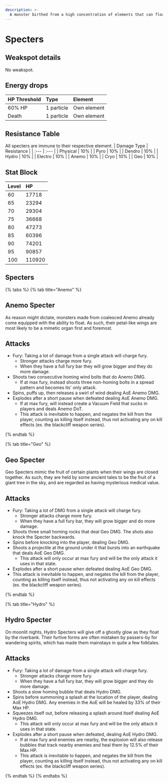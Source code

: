 ```yaml
---
description: >-
  A monster birthed from a high concentration of elements that can float in the air. 
---
```


# Specters

## Weakspot details

No weakspot.

## Energy drops

| HP Threshold | Type | Element |
| :--- | :--- | :--- |
| 60% HP | 1 particle |  Own element |
| Death | 1 particle | Own element |

## Resistance Table

All specters are immune to their respective element.
| Damage Type | Resistance |
| :--- | :--- |
| Physical | 10% |
| Pyro | 10% |
| Dendro | 10% |
| Hydro | 10% |
| Electro | 10% |
| Anemo | 10% |
| Cryo | 10% |
| Geo | 10% |

## Stat Block

| Level | HP |
| :--- | :--- |
| 60 | 17718 |
| 65 | 23294 |
| 70 | 29304 |
| 75 | 36668 |
| 80 | 47273 |
| 85 | 60396 |
| 90 | 74201 |
| 95 | 90857 |
| 100 | 110920 |

## Specters

{% tabs %}
{% tab title="Anemo" %}
## Anemo Specter

As reason might dictate, monsters made from coalesced Anemo already come equipped with the ability to float. As such, their petal-like wings are most likely to be a mimetic organ first and foremost.

## Attacks

* Fury: Taking a lot of damage from a single attack will charge fury.
  * Stronger attacks charge more fury. 
  * When they have a full fury bar they will grow bigger and they do more damage.
* Shoots two consecutive homing wind bolts that do Anemo DMG. 
  * If at max fury, instead shoots three non-homing bolts in a spread pattern and becomes its' only attack.
* Spins, puffs up, then releases a swirl of wind dealing AoE Anemo DMG.
* Explodes after a short pause when defeated dealing AoE Anemo DMG. 
  * If at max fury, will instead create a Vacuum Field that sucks in players and deals Anemo DoT.
  * This attack is inevitable to happen, and negates the kill from the player, counting as killing itself instead, thus not activating any on kill effects (ex. the blackcliff weapon series).

{% endtab %}

{% tab title="Geo" %}

## Geo Specter

Geo Specters mimic the fruit of certain plants when their wings are closed together. As such, they are held by some ancient tales to be the fruit of a giant tree in the sky, and are regarded as having mysterious medical value.

## Attacks

* Fury: Taking a lot of DMG from a single attack will charge fury.
  * Stronger attacks charge more fury. 
  * When they have a full fury bar, they will grow bigger and do more damage.
* Shoots three small homing rocks that deal Geo DMG. The shots also knock the Specter backwards.
* Spins before knocking into the player, dealing Geo DMG.
* Shoots a projectile at the ground under it that bursts into an earthquake that deals AoE Geo DMG. 
  * This attack will only occur at max fury and will be the only attack it uses in that state.
* Explodes after a short pause when defeated dealing AoE Geo DMG.
 * This attack is inevitable to happen, and negates the kill from the player, counting as killing itself instead, thus not activating any on kill effects (ex. the blackcliff weapon series).

{% endtab %}

{% tab title="Hydro" %}
## Hydro Specter

On moonlit nights, Hydro Specters will give off a ghostly glow as they float by the riverbank. Their furtive forms are often mistaken by passers-by for wandering spirits, which has made them mainstays in quite a few folktales.

## Attacks

* Fury: Taking a lot of damage from a single attack will charge fury.
  * Stronger attacks charge more fury. 
  * When they have a full fury bar, they will grow bigger and they do more damage.
* Shoots a slow homing bubble that deals Hydro DMG.
* Spins before summoning a splash at the location of the player, dealing AoE Hydro DMG. Any enemies in the AoE will be healed by 33% of their Max HP.
* Squeezes itself out, before releasing a splash around itself dealing AoE Hydro DMG. 
  * This attack will only occur at max fury and will be the only attack it uses in that state.
* Explodes after a short pause when defeated, dealing AoE Hydro DMG.
  * If at max fury and enemies are nearby, the explosion will also release bubbles that track nearby enemies and heal them by 12.5% of their Max HP.
  * This attack is inevitable to happen, and negates the kill from the player, counting as killing itself instead, thus not activating any on kill effects (ex. the blackcliff weapon series).

{% endtab %}
{% endtabs %}
